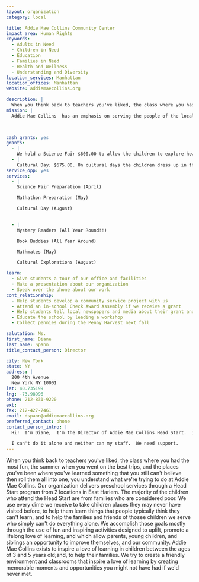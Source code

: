 ```yaml
---
layout: organization
category: local

title: Addie Mae Collins Community Center
impact_area: Human Rights
keywords: 
  - Adults in Need
  - Children in Need
  - Education
  - Families in Need
  - Health and Wellness
  - Understanding and Diversity
location_services: Manhattan
location_offices: Manhattan
website: addiemaecollins.org

description: |
  When you think back to teachers you've liked, the class where you had the most fun, the summer when you went on the best trips, and the places you've been where you've learned something that you still can't believe then roll them all into one, you understand what we're trying to do at Addie Mae Collins.  Our organization delivers preschool services through a Head Start program from 2 locations in East Harlem.  The majority of the children who attend the Head Start are from families who are considered poor.  We use every dime we receive to take children places they may never have visited before, to help them learn things that people typically think they can't learn, and to help the families and friends of thosee children we serve who simply can't do everything alone.  We accomplish those goals mostly through the use of fun and inspiring activities designed to uplift, promote a lifelong love of learning, and which allow parents, young children, and siblings an opportunity to improve themselves, and our community.  Addie Mae Collins exists to inspire a love of learning in children between the ages of 3 and 5 years old;and, to help their families.  We try to create a friendly environment and classrooms that inspire a love of learning by creating memorable moments and opportunities you might not have had if we'd never met.  
mission: |
  Addie Mae Collins  has an emphasis on serving the people of the local community by providing instruction and assistance designed to improve their health, welfare, and educational status.

  

cash_grants: yes
grants: 
  - |
    We hold a Science Fair $600.00 to allow the children to explore how things work in a fun and imaginative way.  The children will take what they've learned and share it with event visitors can see how we use science everyday.  The funds will be used to order materials to build science displays, to buy awards and prizes for every child who participates and visits the events.  We also use the donations to purchase refreshments for the events.
  - |
    Cultural Day; $675.00. On cultural days the children dress up in the fashions of the cultures we're exploring, we eat those foods typically found in that culture and play the games the children of that culture play.  We get totally immersed and invite our families and our community to join in the fun. Children, parents, brothers, sisters, aunts, uncles, and cousins will be invited to help our children explore a culture they know nothing about or think they know about in a totally awesome way. Stop by and see us dress the part, listen to the music, learn the traditional dances, play traditional games, learn about the climate, the money, the food and every other little thing our children may find interesting.  Funds will be used to purchase materials (culturally reflective clothes, music, food, etc.) for the cultural immersion of each of our centers (sites at 101st Street, 127th and the site at 129th Street).
service_opp: yes
services: 
  - |
    Science Fair Preparation (April)

    Mathathon Preparation (May)

    Cultural Day (August)

    
  - |
    Mystery Readers (All Year Round!!)

    Book Buddies (All Year Around)

    Mathmates (May)

    Cultural Explorations (August)

learn: 
  - Give students a tour of our office and facilities
  - Make a presentation about our organization
  - Speak over the phone about our work
cont_relationship: 
  - Help students develop a community service project with us
  - Attend an in-school Check Award Assembly if we receive a grant
  - Help students tell local newspapers and media about their grant and/or project with us
  - Educate the school by leading a workshop
  - Collect pennies during the Penny Harvest next fall

salutation: Ms.
first_name: Diane
last_name: Spann
title_contact_person: Director

city: New York
state: NY
address: |
  200 4th Avenue     
  New York NY 10001
lat: 40.735199
lng: -73.98996
phone: 212-831-9220
ext: 
fax: 212-427-7461
email: dspann@addiemaecollins.org
preferred_contact: phone
contact_person_intro: |
  Hi!  I'm Diane,  I'm the Director of Addie Mae Collins Head Start.  I work with preschoolers because I still remember my first classroom and my first teacher.  I remember having fun, laughing and acting crazy with my friends at preschool.  I began working with Head Start children and their families because I believed I could help create experiences that would help them grow up enjoying school, to help them learn to love learning and, to encourage children to see every day as an opportunity to know something they didn't know the day before.  If someone could make school fun and learning interesting for you wouldn't you want them to work at your school, to work in your class?  We try to have loads of fun every day and laugh a lot because it keeps the children happy and interested in what comes next.  We need your donations and would appreciate any amount because it can all help us make magic for our preschoolers-You Have The Power!!!!

  I can't do it alone and neither can my staff.  We need support.
---
```

When you think back to teachers you've liked, the class where you had the most fun, the summer when you went on the best trips, and the places you've been where you've learned something that you still can't believe then roll them all into one, you understand what we're trying to do at Addie Mae Collins.  Our organization delivers preschool services through a Head Start program from 2 locations in East Harlem.  The majority of the children who attend the Head Start are from families who are considered poor.  We use every dime we receive to take children places they may never have visited before, to help them learn things that people typically think they can't learn, and to help the families and friends of thosee children we serve who simply can't do everything alone.  We accomplish those goals mostly through the use of fun and inspiring activities designed to uplift, promote a lifelong love of learning, and which allow parents, young children, and siblings an opportunity to improve themselves, and our community.  Addie Mae Collins exists to inspire a love of learning in children between the ages of 3 and 5 years old;and, to help their families.  We try to create a friendly environment and classrooms that inspire a love of learning by creating memorable moments and opportunities you might not have had if we'd never met.  
